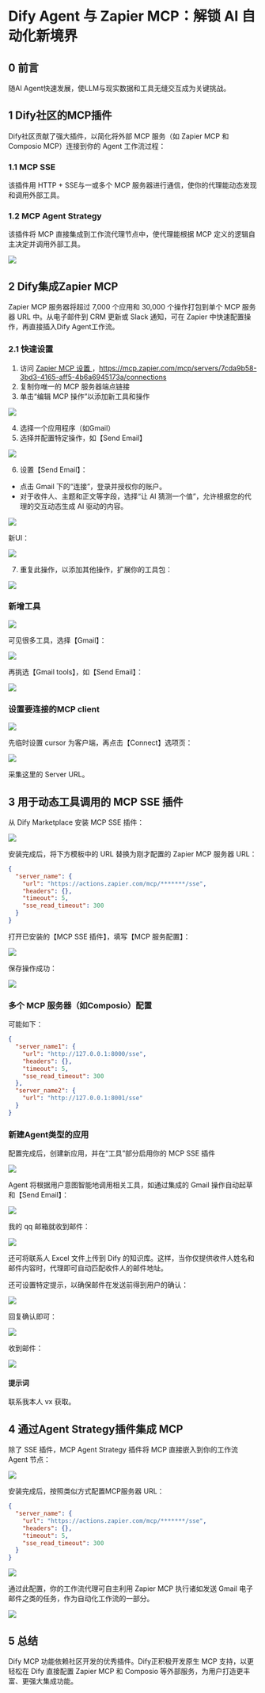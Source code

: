 # Dify Agent 与 Zapier MCP：解锁 AI 自动化新境界

## 0 前言

随AI Agent快速发展，使LLM与现实数据和工具无缝交互成为关键挑战。

## 1 Dify社区的MCP插件

Dify社区贡献了强大插件，以简化将外部 MCP 服务（如 Zapier MCP 和 Composio MCP）连接到你的 Agent 工作流过程：

### 1.1 MCP SSE

该插件用 HTTP + SSE与一或多个 MCP 服务器进行通信，使你的代理能动态发现和调用外部工具。

### 1.2 MCP Agent Strategy

该插件将 MCP 直接集成到工作流代理节点中，使代理能根据 MCP 定义的逻辑自主决定并调用外部工具。

![](https://p.ipic.vip/59zpeg.png)

## 2 Dify集成Zapier MCP

Zapier MCP 服务器将超过 7,000 个应用和 30,000 个操作打包到单个 MCP 服务器 URL 中。从电子邮件到 CRM 更新或 Slack 通知，可在 Zapier 中快速配置操作，再直接插入Dify Agent工作流。

### 2.1 快速设置

1. 访问 [Zapier MCP 设置 ](https://actions.zapier.com/settings/mcp/)，https://mcp.zapier.com/mcp/servers/7cda9b58-3bd3-4165-aff5-4b6a6945173a/connections
2. 复制你唯一的 MCP 服务器端点链接
3. 单击“编辑 MCP 操作”以添加新工具和操作

![](https://p.ipic.vip/i4n4nn.png)

4. 选择一个应用程序（如Gmail）
5. 选择并配置特定操作，如【Send Email】

![](https://p.ipic.vip/83wri7.png)

6. 设置【Send Email】：

- 点击 Gmail 下的“连接”，登录并授权你的账户。
- 对于收件人、主题和正文等字段，选择“让 AI 猜测一个值”，允许根据您的代理的交互动态生成 AI 驱动的内容。

![](https://p.ipic.vip/k3w8v2.png)

新UI：

![](https://p.ipic.vip/aiwjw5.png)

7. 重复此操作，以添加其他操作，扩展你的工具包：

![](https://p.ipic.vip/for6h3.png)

### 新增工具

![](https://p.ipic.vip/mzb9s5.png)

可见很多工具，选择【Gmail】：

![](https://p.ipic.vip/wdyw93.png)

再挑选【Gmail tools】，如【Send Email】：

![](https://p.ipic.vip/zuwnuk.png)

### 设置要连接的MCP client

![](https://p.ipic.vip/3x7na0.png)

先临时设置 cursor 为客户端，再点击【Connect】选项页：

![](https://p.ipic.vip/79nuij.png)

采集这里的 Server URL。

## 3 用于动态工具调用的 MCP SSE 插件

从 Dify Marketplace 安装 MCP SSE 插件：

![](https://p.ipic.vip/v6li0k.png)

安装完成后，将下方模板中的 URL 替换为刚才配置的 Zapier MCP 服务器 URL：

```json
{
  "server_name": {
    "url": "https://actions.zapier.com/mcp/*******/sse",
    "headers": {},
    "timeout": 5,
    "sse_read_timeout": 300
  }
}
```

打开已安装的【MCP SSE 插件】，填写【MCP 服务配置】：

![](https://p.ipic.vip/39p8wb.png)

保存操作成功：

![](https://p.ipic.vip/b1dofw.png)

### 多个 MCP 服务器（如Composio）配置

可能如下：

```json
{
  "server_name1": {
    "url": "http://127.0.0.1:8000/sse",
    "headers": {},
    "timeout": 5,
    "sse_read_timeout": 300
  },
  "server_name2": {
    "url": "http://127.0.0.1:8001/sse"
  }
}
```

### 新建Agent类型的应用

配置完成后，创建新应用，并在“工具”部分启用你的 MCP SSE 插件

![](https://p.ipic.vip/ib0kjh.png)

Agent 将根据用户意图智能地调用相关工具，如通过集成的 Gmail 操作自动起草和【Send Email】：

![](https://p.ipic.vip/ux5mpt.png)

 我的 qq 邮箱就收到邮件：

![](https://p.ipic.vip/lrl793.png)

还可将联系人 Excel 文件上传到 Dify 的知识库。这样，当你仅提供收件人姓名和邮件内容时，代理即可自动匹配收件人的邮件地址。

还可设置特定提示，以确保邮件在发送前得到用户的确认：

![](https://p.ipic.vip/rsg2k1.png)

回复确认即可：

![](https://p.ipic.vip/ig5s5u.png)

收到邮件：

![](https://p.ipic.vip/5xynwh.png)

#### 提示词

联系我本人 vx 获取。

## 4 通过Agent Strategy插件集成 MCP

除了 SSE 插件，MCP Agent Strategy 插件将 MCP 直接嵌入到你的工作流 Agent 节点：

![](https://p.ipic.vip/fzip11.png)

安装完成后，按照类似方式配置MCP服务器 URL：

```json
{
  "server_name": {
    "url": "https://actions.zapier.com/mcp/*******/sse",
    "headers": {},
    "timeout": 5,
    "sse_read_timeout": 300
  }
}
```

![](https://p.ipic.vip/5jboy9.png)

通过此配置，你的工作流代理可自主利用 Zapier MCP 执行诸如发送 Gmail 电子邮件之类的任务，作为自动化工作流的一部分。

![](https://p.ipic.vip/cc8ref.png)

## 5 总结

Dify MCP 功能依赖社区开发的优秀插件。Dify正积极开发原生 MCP 支持，以更轻松在 Dify 直接配置 Zapier MCP 和 Composio 等外部服务，为用户打造更丰富、更强大集成功能。